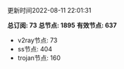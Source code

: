更新时间2022-08-11 22:01:31

**总订阅: 73**
**总节点: 1895**
**有效节点: 637**
- v2ray节点: 73
- ss节点: 404
- trojan节点: 160
